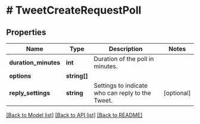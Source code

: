 # # TweetCreateRequestPoll

## Properties

Name | Type | Description | Notes
------------ | ------------- | ------------- | -------------
**duration_minutes** | **int** | Duration of the poll in minutes. |
**options** | **string[]** |  |
**reply_settings** | **string** | Settings to indicate who can reply to the Tweet. | [optional]

[[Back to Model list]](../../README.md#models) [[Back to API list]](../../README.md#endpoints) [[Back to README]](../../README.md)

